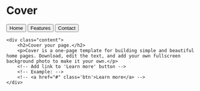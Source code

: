 <!DOCTYPE html>
<html lang="en">
<head>
    <meta charset="UTF-8">
    <meta name="viewport" content="width=device-width, initial-scale=1.0">
    <title>Cover Page</title>
    <link rel="stylesheet" href="styles.css">
</head>
<body>

<div class="container">
    <div class="header">
        <h1>Cover</h1>
        <div class="nav">
            <button onclick="location.href='#'">Home</button>
            <button onclick="location.href='#'">Features</button>
            <button onclick="location.href='#'">Contact</button>
        </div>
    </div>

    <div class="content">
        <h2>Cover your page.</h2>
        <p>Cover is a one-page template for building simple and beautiful home pages. Download, edit the text, and add your own fullscreen background photo to make it your own.</p>
        <!-- Add link to 'Learn more' button -->
        <!-- Example: -->
        <!-- <a href="#" class='btn'>Learn more</a> -->
    </div>
</div>

</body>
</html>
